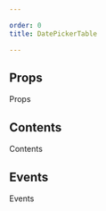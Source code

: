 ```yaml
---

order: 0
title: DatePickerTable

---
```

 
## Props
 
Props
 
## Contents
 
Contents
 
## Events
 
Events
 
